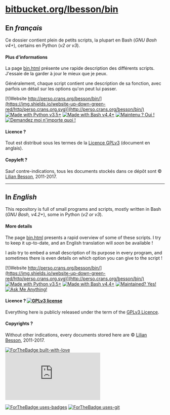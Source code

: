 # [bitbucket.org/lbesson/bin](https://bitbucket.org/lbesson/bin)

## En *français*
Ce dossier contient plein de petits scripts, la plupart en Bash (*GNU Bash v4+*), certains en Python (*v2 or v3*).

#### Plus d'informations
La page [bin.html](http://perso.crans.org/besson/bin.html) présente une rapide description des différents scripts.
J'essaie de la garder à jour le mieux que je peux.

Généralement, chaque script contient une description de sa fonction, avec parfois un détail sur les options qu'on peut lui passer.

[![Website http://perso.crans.org/besson/bin/](https://img.shields.io/website-up-down-green-red/http/perso.crans.org.svg)](http://perso.crans.org/besson/bin/)
[![Made with Python v3.5+](https://img.shields.io/badge/Fait%20avec-Python-1f425f.svg)](https://www.python.org/)
[![Made with Bash v4.4+](https://img.shields.io/badge/Fait%20avec-Bash-1f425f.svg)](https://www.gnu.org/software/bash/)
[![Maintenu ? Oui !](https://img.shields.io/badge/Maintenu%3F-oui-green.svg)](https://bitbucket.org/lbesson/bin/commits/)
[![Demandez moi n'importe quoi !](https://img.shields.io/badge/Demandez%20moi-n'%20importe%20quoi-1abc9c.svg)](https://bitbucket.org/lbesson/ama.fr)

#### Licence ?
Tout est distribué sous les termes de la [Licence GPLv3](http://perso.crans.org/besson/LICENSE.html) (document en anglais).

#### Copyleft ?
Sauf contre-indications, tous les documents stockés dans ce dépôt sont © [Lilian Besson](https://bitbucket.org/lbesson), 2011-2017.

---

## In *English*
This repository is full of small programs and scripts, mostly written in Bash (*GNU Bash, v4.2+*), some in Python (*v2 or v3*).

#### More details
The page [bin.html](http://perso.crans.org/besson/bin.html) presents a rapid overview of some of these scripts.
I try to keep it up-to-date, and an English translation will *soon* be available !

I aslo try to embed a small description of its purpose in every program,
and sometimes there is even details on which option you can give to the script !

[![Website http://perso.crans.org/besson/bin/](https://img.shields.io/website-up-down-green-red/http/perso.crans.org.svg)](http://perso.crans.org/besson/bin/)
[![Made with Python v3.5+](https://img.shields.io/badge/Made%20with-Python-1f425f.svg)](https://www.python.org/)
[![Made with Bash v4.4+](https://img.shields.io/badge/Made%20with-sphinx-1f425f.svg)](https://www.gnu.org/software/bash/)
[![Maintained? Yes!](https://img.shields.io/badge/Maintained%3F-yes-green.svg)](https://bitbucket.org/lbesson/bin/commits/)
[![Ask Me Anything!](https://img.shields.io/badge/Ask%20me-anything-1abc9c.svg)](https://bitbucket.org/lbesson/ama)

#### Licence ? [![GPLv3 license](https://img.shields.io/badge/License-GPLv3-blue.svg)](http://perso.crans.org/besson/LICENSE.html)
Everything here is publicly released under the term of the [GPLv3 Licence](http://perso.crans.org/besson/LICENSE.html).

#### Copyrights ?
Without other indications, every documents stored here are © [Lilian Besson](https://bitbucket.org/lbesson), 2011-2017.

[![ForTheBadge built-with-love](http://ForTheBadge.com/images/badges/built-with-love.svg)](https://bitbucket.org/lbesson/bin/commits/)
[![Analytics](https://ga-beacon.appspot.com/UA-38514290-17/bitbucket.org/lbesson/bin/README.md?pixel)](https://bitbucket.org/lbesson/bin)

[![ForTheBadge uses-badges](http://ForTheBadge.com/images/badges/uses-badges.svg)](http://ForTheBadge.com)
[![ForTheBadge uses-git](http://ForTheBadge.com/images/badges/uses-git.svg)](https://bitbucket.org/lbesson)


